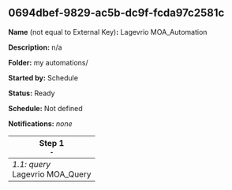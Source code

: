 ## 0694dbef-9829-ac5b-dc9f-fcda97c2581c

**Name** (not equal to External Key)**:** Lagevrio MOA_Automation

**Description:** n/a

**Folder:** my automations/

**Started by:** Schedule

**Status:** Ready

**Schedule:** Not defined

**Notifications:** _none_


| Step 1<br>_<small>-</small>_ |
| --- |
| _1.1: query_<br>Lagevrio MOA_Query |
